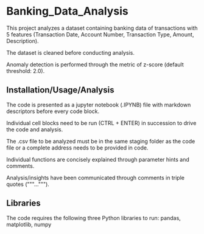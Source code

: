 # Banking_Data_Analysis

This project analyzes a dataset containing banking data of transactions with 5 features (Transaction Date, Account Number, Transaction Type, Amount, Description).

The dataset is cleaned before conducting analysis.

Anomaly detection is performed through the metric of z-score (default threshold: 2.0).

## Installation/Usage/Analysis

The code is presented as a jupyter notebook (.IPYNB) file with markdown descriptors before every code block.

Individual cell blocks need to be run (CTRL + ENTER) in succession to drive the code and analysis.

The .csv file to be analyzed must be in the same staging folder as the code file or a complete address needs to be provided in code.

Individual functions are concisely explained through parameter hints and comments.

Analysis/insights have been communicated through comments in triple quotes ("""...""").

## Libraries

The code requires the following three Python libraries to run: pandas, matplotlib, numpy
